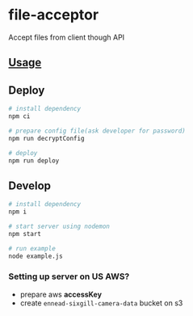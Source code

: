 # file-acceptor

Accept files from client though API
## [Usage](./Usage.md)

## Deploy

```bash
# install dependency
npm ci

# prepare config file(ask developer for password)
npm run decryptConfig

# deploy
npm run deploy
```

## Develop

```bash
# install dependency
npm i

# start server using nodemon
npm start

# run example
node example.js
```

### Setting up server on US AWS?

- prepare aws **accessKey**
- create `ennead-sixgill-camera-data` bucket on s3
